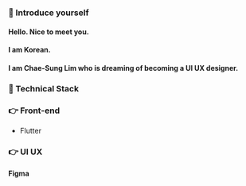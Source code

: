 ### 👋 Introduce yourself
#### Hello. Nice to meet you.
#### I am Korean.
#### I am Chae-Sung Lim who is dreaming of becoming a UI UX designer.

### 👋 Technical Stack
### 👉 Front-end
+ Flutter 
### 👉 UI UX
#### Figma

<!--
**pan3800/pan3800** is a ✨ _special_ ✨ repository because its `README.md` (this file) appears on your GitHub profile.

Here are some ideas to get you started:

- 🔭 I’m currently working on ...
- 🌱 I’m currently learning ...
- 👯 I’m looking to collaborate on ...
- 🤔 I’m looking for help with ...
- 💬 Ask me about ...
- 📫 How to reach me: ...
- 😄 Pronouns: ...
- ⚡ Fun fact: ...
-->
